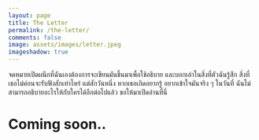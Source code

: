 ```yaml
---
layout: page
title: The Letter
permalink: /the-letter/
comments: false
image: assets/images/letter.jpeg
imageshadow: true
---
```


จดหมายเปิดผนึกที่ฉันเองต้องการจะเขียนมันขึ้นมาเพื่อใช้อธิบาย และบอกเล่าในสิ่งที่ตัวฉันรู้สึก สิ่งที่เธอไม่ค่อนจะรับฟังสักเท่าไหร่ แต่สักวันหนึ่ง หากเธอเกิดอยากรู้ อยากเข้าใจมันจริง ๆ ในวันที่ ฉันไม่สามารถอธิบายอะไรให้กับใครได้อีกต่อไปแล้ว ขอให้มาเปิดอ่านที่นี่

# Coming soon..



